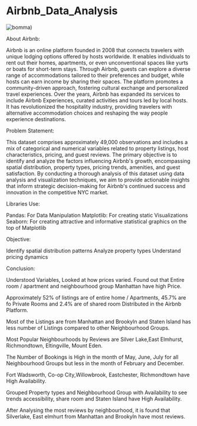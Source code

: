 # Airbnb_Data_Analysis


![bomma](https://github.com/Bhagyasri00/Airbnb_Data_Analysis/assets/142825445/776064d6-e9d5-4631-b851-cd30801ebaeb))

About Airbnb:




Airbnb is an online platform founded in 2008 that connects travelers with unique lodging options offered by hosts worldwide. It enables individuals to rent out their homes, apartments, or even unconventional spaces like yurts or boats for short-term stays. Through Airbnb, guests can explore a diverse range of accommodations tailored to their preferences and budget, while hosts can earn income by sharing their spaces. The platform promotes a community-driven approach, fostering cultural exchange and personalized travel experiences. Over the years, Airbnb has expanded its services to include Airbnb Experiences, curated activities and tours led by local hosts. It has revolutionized the hospitality industry, providing travelers with alternative accommodation choices and reshaping the way people experience destinations.


Problem Statement:


This dataset comprises approximately 49,000 observations and includes a mix of categorical and numerical variables related to property listings, host characteristics, pricing, and guest reviews. The primary objective is to identify and analyze the factors influencing Airbnb's growth, encompassing spatial distribution, property types, pricing trends, amenities, and guest satisfaction. By conducting a thorough analysis of this dataset using data analysis and visualization techniques, we aim to provide actionable insights that inform strategic decision-making for Airbnb's continued success and innovation in the competitive NYC market.


Libraries Use:



Pandas: For Data Manipulation
Matplotlib: For creating static Visualizations 
Seaborn: For creating attractive and informative statistical graphics on the top of Matplotlib


Objective:



Identify spatial distribution patterns
Analyze property types
Understand pricing dynamics


Conclusion:



Understood Variables, Looked at how prices varied. Found out that Entire room / apartment and neighbourhood group Manhattan have high Price.

Approximately 52% of listings are of entire home / Apartments, 45.7% are fo Private Rooms and 2.4% are of shared room Distributed in the Airbnb Platform.

Most of the Listings are from Manhattan and Brookyln and Staten Island has less number of Listings compared to other Neighbourhood Groups.

Most Popular Neighbourhoods by Reviews are Silver Lake,East Elmhurst, Richmondtown, Eltingville, Mount Eden.

The Number of Bookings is High in the month of May, June, July for all Neighbourhood Groups but less in the month of February and December.

Fort Wadsworth, Co-op City,Willowbrook, Eastchester, Richmondtown have High Availability.

Grouped Property types and Neighbourhood Group with Availability to see trends accessibility, share room and Staten Island have High Availability.

After Analysing the most reviews by neighbourhood, it is found that Silverlake, East elmhurt from Manhattan and Brookyln have most reviews.











